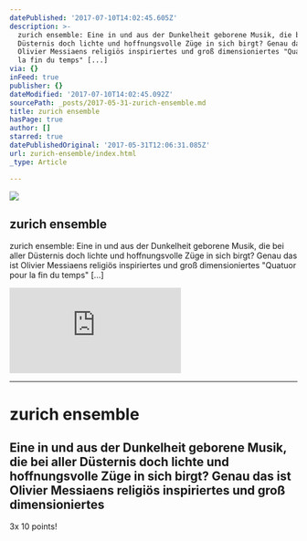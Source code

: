 ```yaml
---
datePublished: '2017-07-10T14:02:45.605Z'
description: >-
  zurich ensemble: Eine in und aus der Dunkelheit geborene Musik, die bei aller
  Düsternis doch lichte und hoffnungsvolle Züge in sich birgt? Genau das ist
  Olivier Messiaens religiös inspiriertes und groß dimensioniertes "Quatuor pour
  la fin du temps" [...]
via: {}
inFeed: true
publisher: {}
dateModified: '2017-07-10T14:02:45.092Z'
sourcePath: _posts/2017-05-31-zurich-ensemble.md
title: zurich ensemble
hasPage: true
author: []
starred: true
datePublishedOriginal: '2017-05-31T12:06:31.085Z'
url: zurich-ensemble/index.html
_type: Article

---
```

<article style=""><img src="https://imgflo.herokuapp.com/graph/2b2431f8e7ba7b0/24ecc7adee239b87f14dd32a32149513/noop.jpg?input=http%3A%2F%2Fwww.klassik-heute.de%2Fcovers%2F10%2F21997g.jpg" /><h1>zurich ensemble</h1><p>zurich ensemble: Eine in und aus der Dunkelheit geborene Musik, die bei aller Düsternis doch lichte und hoffnungsvolle Züge in sich birgt? Genau das ist Olivier Messiaens religiös inspiriertes und groß dimensioniertes "Quatuor pour la fin du temps" [...]</p></article>

![](https://imgflo.herokuapp.com/graph/2b2431f8e7ba7b0/df37b01e24f2921d3aa7b0ddcf925234/noop.php?input=https%3A%2F%2Fexternal.xx.fbcdn.net%2Fsafe_image.php%3Fd%3DAQCndoMx9EZbFdTc%26w%3D720%26h%3D720%26url%3Dhttp%253A%252F%252Fwww.klassik-heute.de%252Fcovers%252F10%252F21997g.jpg%26cfs%3D1%26_nc_hash%3DAQDtaT1xBY_-djoz)

---

# zurich ensemble

## Eine in und aus der Dunkelheit geborene Musik, die bei aller Düsternis doch lichte und hoffnungsvolle Züge in sich birgt? Genau das ist Olivier Messiaens religiös inspiriertes und groß dimensioniertes

3x 10 points!
